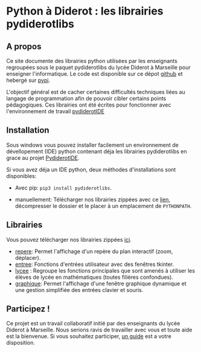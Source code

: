 # Python à Diderot : les librairies pydiderotlibs
## A propos
Ce site documente des librairies python utilisées par les enseignants regroupées sous le paquet pydiderotlibs du lycée Diderot à Marseille pour enseigner l'informatique. Le code est disponible sur ce dépot [github](https://github.com/Pydiderot/pydiderotlibs) et hebergé sur [pypi](https://pypi.org/project/pydiderotlibs/).

L'objectif général est de cacher certaines difficultés techniques liées au langage de programmation afin de pouvoir cibler certains points pédagogiques. Ces librairies ont été écrites pour fonctionner avec l'environnement de travail [pydiderotIDE](https://pydiderotide.readthedocs.io)

## Installation

Sous windows vous pouvez installer facilement un environnement de dévellopement (IDE) python contenant déja les librairies pydiderotlibs en grace au projet [PydiderotIDE](https://pydiderotide.readthedocs.io/).

Si vous avez déja un IDE python, deux méthodes d'installations sont disponibles:
- Avec pip: `pip3 install pydiderotlibs`.

- manuellement: Télécharger nos librairies zippées avec ce [lien](_static/pydiderotlibs.zip), décompresser le dossier et le placer à un emplacement de `PYTHONPATH`.


## Librairies
 Vous pouvez télécharger nos librairies zippées [ici](_static/pydiderotlibs.zip).

- [repere](/librairies/repere.html): Permet l'affichage d'un repère du plan interactif (zoom, déplacer).
- [entree](/librairies/entree.html): Fonctions d'entrées utilisateur avec des fenêtres tkinter.
- [lycee](/librairies/lycee.html) : Regroupe les fonctions principales que sont amenés à utiliser les élèves de lycée en mathématiques (toutes filières confondues).
- [graphique](/librairies/graphique.html): Permet l'affichage d'une fenêtre graphique dynamique et une gestion simplifiée des entrées clavier et souris.


## Participez !
Ce projet est un travail collaboratif initié par des enseignants du lycée Diderot à Marseille. Nous serions ravis de travailler avec vous et toute aide est la bienvenue. Si vous souhaitez participer, [un guide](contributing.html) est a votre disposition.
